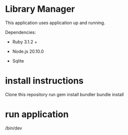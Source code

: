 # Library Manager

This application uses
application up and running.

Dependencies:

* Ruby 3.1.2 +

* Node.js 20.10.0

* Sqlite

# install instructions
Clone this repository
run gem install bundler
bundle install

# run application
/bin/dev

